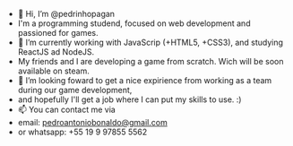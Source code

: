 - 👋 Hi, I’m @pedrinhopagan
- I'm a programming studend, focused on web development and passioned for games.
- 🌱 I’m currently working with JavaScrip (+HTML5, +CSS3), and studying ReactJS ad NodeJS.
- My friends and I are developing a game from scratch. Wich will be soon available on steam.
- 💞️ I’m looking foward to get a nice expirience from working as a team during our game development,
- and hopefully I'll get a job where I can put my skills to use. :)
- 📫 You can contact me via 
- email: pedroantoniobonaldo@gmail.com
- or whatsapp: +55 19 9 97855 5562

<!---
pedrinhopagan/pedrinhopagan is a ✨ special ✨ repository because its `README.md` (this file) appears on your GitHub profile.
You can click the Preview link to take a look at your changes.
--->
